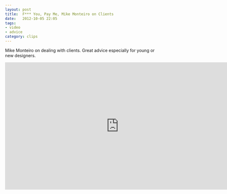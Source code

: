 ```yaml
---
layout: post
title:  F*** You, Pay Me, Mike Monteiro on Clients
date:   2012-10-05 22:05
tags:
- video
- advice
category: clips
---
```

Mike Monteiro on dealing with clients. Great advice especially for young or new designers.

<iframe src="http://player.vimeo.com/video/22053820?portrait=0" width="748" height="420" frameborder="0" webkitallowfullscreen mozallowfullscreen allowfullscreen></iframe>
